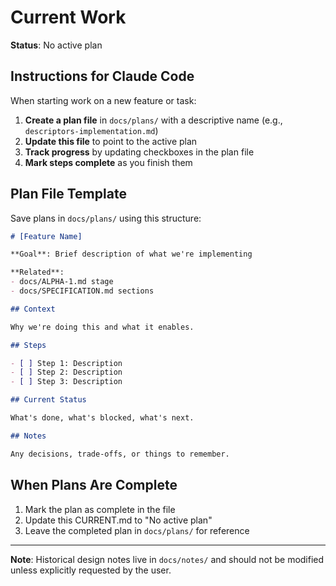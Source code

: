 # Current Work

**Status**: No active plan

## Instructions for Claude Code

When starting work on a new feature or task:

1. **Create a plan file** in `docs/plans/` with a descriptive name (e.g., `descriptors-implementation.md`)
2. **Update this file** to point to the active plan
3. **Track progress** by updating checkboxes in the plan file
4. **Mark steps complete** as you finish them

## Plan File Template

Save plans in `docs/plans/` using this structure:

```markdown
# [Feature Name]

**Goal**: Brief description of what we're implementing

**Related**:
- docs/ALPHA-1.md stage
- docs/SPECIFICATION.md sections

## Context

Why we're doing this and what it enables.

## Steps

- [ ] Step 1: Description
- [ ] Step 2: Description
- [ ] Step 3: Description

## Current Status

What's done, what's blocked, what's next.

## Notes

Any decisions, trade-offs, or things to remember.
```

## When Plans Are Complete

1. Mark the plan as complete in the file
2. Update this CURRENT.md to "No active plan"
3. Leave the completed plan in `docs/plans/` for reference

---

**Note**: Historical design notes live in `docs/notes/` and should not be modified unless explicitly requested by the user.
